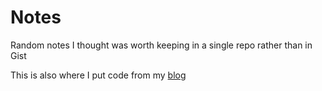 Notes
=====

Random notes I thought was worth keeping in a single repo rather than in Gist

This is also where I put code from my [blog](http://rexposadas.com)


